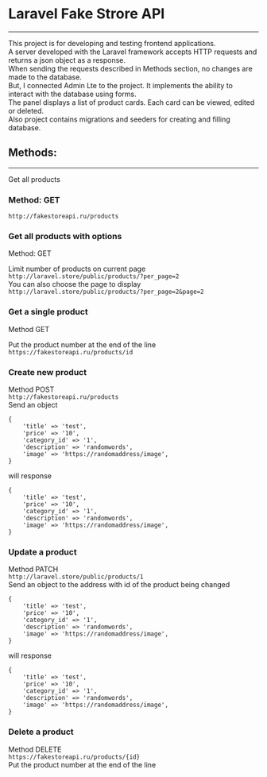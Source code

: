# Laravel Fake Strore API
____
This project is for developing and testing frontend applications.  
A server developed with the Laravel framework accepts HTTP requests and returns a json object as a response.  
When sending the requests described in Methods section, no changes are made to the database.  
But, I connected Admin Lte to the project. It implements the ability to interact with the database using forms.  
The panel displays a list of product cards. Each card can be viewed, edited or deleted.  
Also project contains migrations and seeders for creating and filling database.
## Methods:
____

Get all products

### Method: GET  
`http://fakestoreapi.ru/products`

### Get all products with options
Method: GET  

Limit number of products on current page  
`http://laravel.store/public/products/?per_page=2`  
You can also choose the page to display  
`http://laravel.store/public/products/?per_page=2&page=2`


### Get a single product

Method GET

Put the product number at the end of the line  
`https://fakestoreapi.ru/products/id`

### Create new product

Method POST  
`http://fakestoreapi.ru/products`  
Send an object
```
{
    'title' => 'test',
    'price' => '10',
    'category_id' => '1',
    'description' => 'randomwords',
    'image' => 'https://randomaddress/image',
}
```
will response
```
{
    'title' => 'test',
    'price' => '10',
    'category_id' => '1',
    'description' => 'randomwords',
    'image' => 'https://randomaddress/image',
}
```

### Update a product

Method PATCH  
`http://laravel.store/public/products/1`  
Send an object to the address with id of the product being changed
```
{
    'title' => 'test',
    'price' => '10',
    'category_id' => '1',
    'description' => 'randomwords',
    'image' => 'https://randomaddress/image',
}
```
will response
```
{
    'title' => 'test',
    'price' => '10',
    'category_id' => '1',
    'description' => 'randomwords',
    'image' => 'https://randomaddress/image',
}
```


### Delete a product

Method DELETE  
`https://fakestoreapi.ru/products/{id}`  
Put the product number at the end of the line
